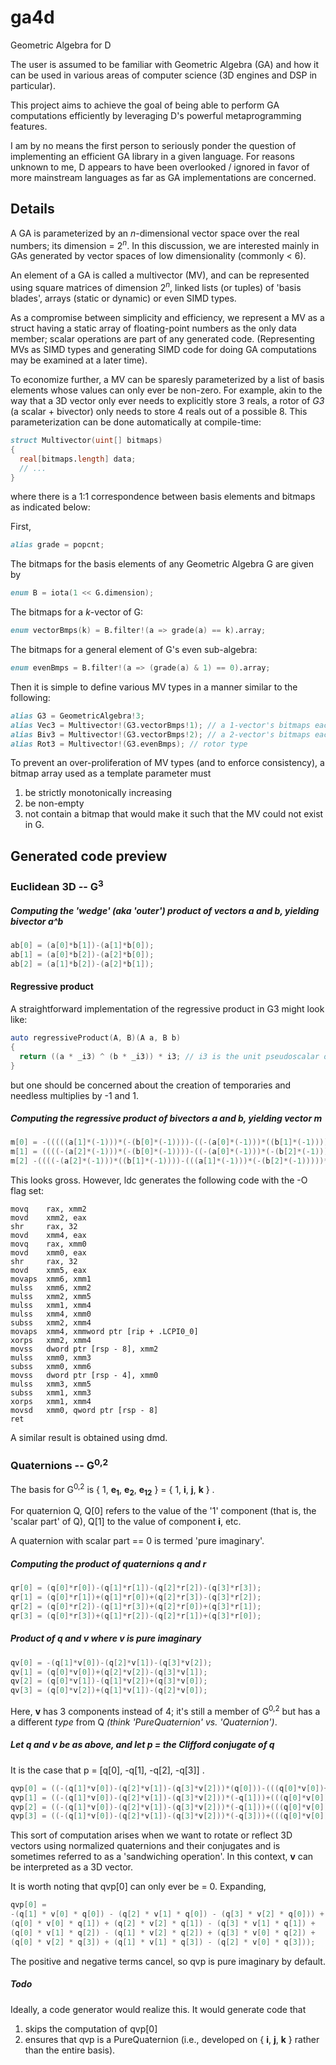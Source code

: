 # ga4d
Geometric Algebra for D

The user is assumed to be familiar with Geometric Algebra (GA) and how it can be used in various areas of computer science (3D engines and DSP in particular).

This project aims to achieve the goal of being able to perform GA computations efficiently by leveraging D's powerful metaprogramming features.

I am by no means the first person to seriously ponder the question of implementing an efficient GA library in a given language.
For reasons unknown to me, D appears to have been overlooked / ignored in favor of more mainstream languages as far as GA implementations are concerned.

## Details
A GA is parameterized by an <i>n</i>-dimensional vector space over the real numbers; its dimension = 2<sup><i>n</i></sup>.
In this discussion, we are interested mainly in GAs generated by vector spaces of low dimensionality (commonly < 6).

An element of a GA is called a multivector (MV), and can be represented using square matrices of dimension 2<sup><i>n</i></sup>, linked lists (or tuples) of 'basis blades', arrays (static or dynamic) or even SIMD types.

As a compromise between simplicity and efficiency, we represent a MV as a struct having a static array of floating-point numbers as the only data member; scalar operations are part of any generated code.
(Representing MVs as SIMD types and generating SIMD code for doing GA computations may be examined at a later time).

To economize further, a MV can be sparesly parameterized by a list of basis elements whose values can only ever be non-zero.
For example, akin to the way that a 3D vector only ever needs to explicitly store 3 reals, a rotor of _G3_ (a scalar + bivector) only needs to store 4 reals out of a possible 8.
This parameterization can be done automatically at compile-time:
``` d
struct Multivector(uint[] bitmaps)
{
  real[bitmaps.length] data;
  // ...
}
```
where there is a 1:1 correspondence between basis elements and bitmaps as indicated below:

First,
``` d
alias grade = popcnt;
```
The bitmaps for the basis elements of any Geometric Algebra G are given by
``` d
enum B = iota(1 << G.dimension);
```
The bitmaps for a _k_-vector of G:
``` d
enum vectorBmps(k) = B.filter!(a => grade(a) == k).array;
```
The bitmaps for a general element of G's even sub-algebra:
``` d
enum evenBmps = B.filter!(a => (grade(a) & 1) == 0).array;
```
Then it is simple to define various MV types in a manner similar to the following:
``` d
alias G3 = GeometricAlgebra!3;
alias Vec3 = Multivector!(G3.vectorBmps!1); // a 1-vector's bitmaps each have 1 bit set
alias Biv3 = Multivector!(G3.vectorBmps!2); // a 2-vector's bitmaps each have 2 bits set
alias Rot3 = Multivector!(G3.evenBmps); // rotor type
```

To prevent an over-proliferation of MV types (and to enforce consistency), a bitmap array used as a template parameter must
1. be strictly monotonically increasing
2. be non-empty
3. not contain a bitmap that would make it such that the MV could not exist in G.

## Generated code preview

### Euclidean 3D -- G<sup>3</sup>

##### Computing the 'wedge' (aka 'outer') product of vectors a and b, yielding bivector a^b
``` d
ab[0] = (a[0]*b[1])-(a[1]*b[0]);
ab[1] = (a[0]*b[2])-(a[2]*b[0]);
ab[2] = (a[1]*b[2])-(a[2]*b[1]);
```

#### Regressive product
A straightforward implementation of the regressive product in G3 might look like:
``` d
auto regressiveProduct(A, B)(A a, B b)
{
  return ((a * _i3) ^ (b * _i3)) * i3; // i3 is the unit pseudoscalar of G3 and _i3 = -i3
}
```
but one should be concerned about the creation of temporaries and needless multiplies by -1 and 1.

##### Computing the regressive product of bivectors a and b, yielding vector m
``` d
m[0] = -(((((a[1]*(-1)))*(-(b[0]*(-1))))-((-(a[0]*(-1)))*((b[1]*(-1)))))*(1));
m[1] = ((((-(a[2]*(-1)))*(-(b[0]*(-1))))-((-(a[0]*(-1)))*(-(b[2]*(-1)))))*(1));
m[2] -((((-(a[2]*(-1)))*((b[1]*(-1))))-(((a[1]*(-1)))*(-(b[2]*(-1)))))*(1));
```
This looks gross. However, ldc generates the following code with the -O flag set:
```
movq    rax, xmm2
movd    xmm2, eax
shr     rax, 32
movd    xmm4, eax
movq    rax, xmm0
movd    xmm0, eax
shr     rax, 32
movd    xmm5, eax
movaps  xmm6, xmm1
mulss   xmm6, xmm2
mulss   xmm2, xmm5
mulss   xmm1, xmm4
mulss   xmm4, xmm0
subss   xmm2, xmm4
movaps  xmm4, xmmword ptr [rip + .LCPI0_0]
xorps   xmm2, xmm4
movss   dword ptr [rsp - 8], xmm2
mulss   xmm0, xmm3
subss   xmm0, xmm6
movss   dword ptr [rsp - 4], xmm0
mulss   xmm3, xmm5
subss   xmm1, xmm3
xorps   xmm1, xmm4
movsd   xmm0, qword ptr [rsp - 8]
ret
```
A similar result is obtained using dmd.

### Quaternions -- G<sup>0,2</sup>
The basis for G<sup>0,2</sup> is { 1, <b>e<sub>1</sub></b>, <b>e<sub>2</sub></b>, <b>e<sub>12</sub></b> } = { 1, <b>i</b>, <b>j</b>, <b>k</b> } .

For quaternion Q, Q[0] refers to the value of the '1' component (that is, the 'scalar part' of Q), Q[1] to the value of component <b>i</b>, etc.

A quaternion with scalar part == 0 is termed 'pure imaginary'.

##### Computing the product of quaternions q and r
``` d
qr[0] = (q[0]*r[0])-(q[1]*r[1])-(q[2]*r[2])-(q[3]*r[3]);
qr[1] = (q[0]*r[1])+(q[1]*r[0])+(q[2]*r[3])-(q[3]*r[2]);
qr[2] = (q[0]*r[2])-(q[1]*r[3])+(q[2]*r[0])+(q[3]*r[1]);
qr[3] = (q[0]*r[3])+(q[1]*r[2])-(q[2]*r[1])+(q[3]*r[0]);
```

##### Product of q and v where v is pure imaginary
``` d
qv[0] = -(q[1]*v[0])-(q[2]*v[1])-(q[3]*v[2]);
qv[1] = (q[0]*v[0])+(q[2]*v[2])-(q[3]*v[1]);
qv[2] = (q[0]*v[1])-(q[1]*v[2])+(q[3]*v[0]);
qv[3] = (q[0]*v[2])+(q[1]*v[1])-(q[2]*v[0]);
```
Here, <b>v</b> has 3 components instead of 4; it's still a member of G<sup>0,2</sup> but has a a different _type_ from Q _(think 'PureQuaternion' vs. 'Quaternion')_.

##### Let q and v be as above, and let p = the Clifford conjugate of q
It is the case that p = [q[0], -q[1], -q[2], -q[3]] .
``` d
qvp[0] = ((-(q[1]*v[0])-(q[2]*v[1])-(q[3]*v[2]))*(q[0]))-(((q[0]*v[0])+(q[2]*v[2])-(q[3]*v[1]))*(-q[1]))-(((q[0]*v[1])-(q[1]*v[2])+(q[3]*v[0]))*(-q[2]))-(((q[0]*v[2])+(q[1]*v[1])-(q[2]*v[0]))*(-q[3]));
qvp[1] = ((-(q[1]*v[0])-(q[2]*v[1])-(q[3]*v[2]))*(-q[1]))+(((q[0]*v[0])+(q[2]*v[2])-(q[3]*v[1]))*(q[0]))+(((q[0]*v[1])-(q[1]*v[2])+(q[3]*v[0]))*(-q[3]))-(((q[0]*v[2])+(q[1]*v[1])-(q[2]*v[0]))*(-q[2]));
qvp[2] = ((-(q[1]*v[0])-(q[2]*v[1])-(q[3]*v[2]))*(-q[1]))+(((q[0]*v[0])+(q[2]*v[2])-(q[3]*v[1]))*(q[0]))+(((q[0]*v[1])-(q[1]*v[2])+(q[3]*v[0]))*(-q[3]))-(((q[0]*v[2])+(q[1]*v[1])-(q[2]*v[0]))*(-q[2]));
qvp[3] = ((-(q[1]*v[0])-(q[2]*v[1])-(q[3]*v[2]))*(-q[3]))+(((q[0]*v[0])+(q[2]*v[2])-(q[3]*v[1]))*(-q[2]))-(((q[0]*v[1])-(q[1]*v[2])+(q[3]*v[0]))*(-q[1]))+(((q[0]*v[2])+(q[1]*v[1])-(q[2]*v[0]))*(q[0]));
```
This sort of computation arises when we want to rotate or reflect 3D vectors using normalized quaternions and their conjugates and is sometimes referred to as a 'sandwiching operation'. In this context, <b>v</b> can be interpreted as a 3D vector.

It is worth noting that qvp[0] can only ever be = 0. Expanding, 
``` d
qvp[0] =
-(q[1] * v[0] * q[0]) - (q[2] * v[1] * q[0]) - (q[3] * v[2] * q[0])) +
(q[0] * v[0] * q[1]) + (q[2] * v[2] * q[1]) - (q[3] * v[1] * q[1]) +
(q[0] * v[1] * q[2]) - (q[1] * v[2] * q[2]) + (q[3] * v[0] * q[2]) +
(q[0] * v[2] * q[3]) + (q[1] * v[1] * q[3]) - (q[2] * v[0] * q[3]));
```
The positive and negative terms cancel, so qvp is pure imaginary by default.

##### Todo
Ideally, a code generator would realize this. It would generate code that
1. skips the computation of qvp[0]
2. ensures that qvp is a PureQuaternion (i.e., developed on { <b>i</b>, <b>j</b>, <b>k</b> } rather than the entire basis).

